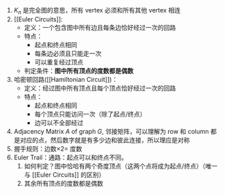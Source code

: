1. $K_{n}$ 是完全图的意思，所有 vertex 必须和所有其他 vertex 相连
2. [[Euler Circuits]]:
	- 定义：一个包含图中所有边且每条边恰好经过一次的回路
	- 特点：
	    - 起点和终点相同
	    - 每条边必须且只能走一次
	    - 可以重复经过顶点
	- 判定条件：**图中所有顶点的度数都是偶数**
3.  哈密顿回路([[Hamiltonian Circuit]])：
	- 定义：经过图中所有顶点且每个顶点恰好经过一次的回路
	- 特点：
	    - 起点和终点相同
	    - 每个顶点只能访问一次（除了起点/终点）
	    - 边可以不全部经过
4. Adjacency Matrix $A$ of graph $G$, 邻接矩阵，可以理解为 row 和 column 都是对应的点，然后数字就是有多少边和彼此连接，所以理应是对称
5. 握手规则：边数$\times 2=$ 度数
6. Euler Trail：通路：起点可以和终点不同。
	1. 如何判定？图中恰哈有两个奇度顶点（这两个点将成为起点/终点）（唯一与 [[Euler Circuits]] 的区别）
	2. 其余所有顶点的度数都是偶数